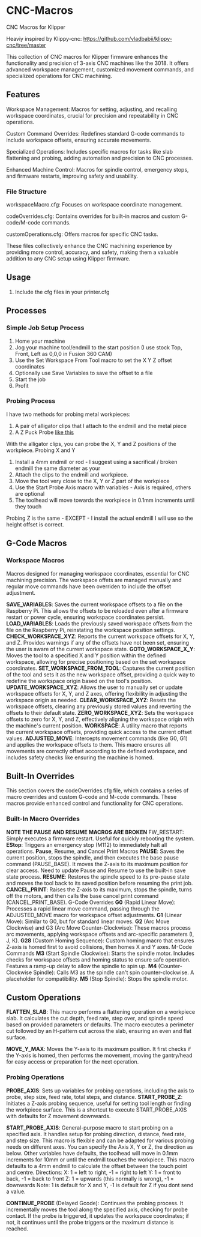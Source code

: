 # CNC-Macros
CNC Macros for Klipper

Heaviy inspired by Klippy-cnc: https://github.com/vladbabii/klippy-cnc/tree/master


This collection of CNC macros for Klipper firmware enhances the functionality and precision of 3-axis CNC machines like the 3018. It offers advanced workspace management, customized movement commands, and specialized operations for CNC machining.

## Features
Workspace Management: Macros for setting, adjusting, and recalling workspace coordinates, crucial for precision and repeatability in CNC operations.

Custom Command Overrides: Redefines standard G-code commands to include workspace offsets, ensuring accurate movements.

Specialized Operations: Includes specific macros for tasks like slab flattening and probing, adding automation and precision to CNC processes.

Enhanced Machine Control: Macros for spindle control, emergency stops, and firmware restarts, improving safety and usability.

### File Structure
workspaceMacro.cfg: Focuses on workspace coordinate management.

codeOverrides.cfg: Contains overrides for built-in macros and custom G-code/M-code commands.

customOperations.cfg: Offers macros for specific CNC tasks.

These files collectively enhance the CNC machining experience by providing more control, accuracy, and safety, making them a valuable addition to any CNC setup using Klipper firmware.


## Usage
1. Include the cfg files in your printer.cfg

## Processes
### Simple Job Setup Process
1. Home your machine
1. Jog your machine tool/endmill to the start position (I use stock Top, Front, Left as 0,0,0 in Fusion 360 CAM)
1. Use the Set Workspace From Tool macro to set the X Y Z offset coordinates
1. Optionally use Save Variables to save the offset to a file
1. Start the job
1. Profit

### Probing Process
I have two methods for probing metal workpieces:
1. A pair of alligator clips that I attach to the endmill and the metal piece
2. A Z Puck Probe [like this](https://www.aliexpress.com/item/1005001344723565.html)

With the alligator clips, you can probe the X, Y and Z positions of the workpiece.
Probing X and Y
1. Install a 4mm endmill or rod - I suggest using a sacrifical / broken endmill the same diameter as your
2. Attach the clips to the endmill and workpiece.
3. Move the tool very close to the X, Y or Z part of the workpiece
4. Use the Start Probe Axis macro with variables - Axis is required, others are optional
5. The toolhead will move towards the workpiece in 0.1mm increments until they touch

Probing Z is the same - EXCEPT - I install the actual endmill I will use so the height offset is correct.

## G-Code Macros
### Workspace Macros
Macros designed for managing workspace coordinates, essential for CNC machining precision.
The workspace offets are managed manually and regular move commands have been overriden to include the offset adjustment.

**SAVE_VARIABLES**: Saves the current workspace offsets to a file on the Raspberry Pi. This allows the offsets to be reloaded even after a firmware restart or power cycle, ensuring workspace coordinates persist.
**LOAD_VARIABLES**: Loads the previously saved workspace offsets from the file on the Raspberry Pi, reinstating the workspace position settings.
**CHECK_WORKSPACE_XYZ**: Reports the current workspace offsets for X, Y, and Z. Provides warnings if any of the offsets have not been set, ensuring the user is aware of the current workspace state.
**GOTO_WORKSPACE_X_Y**: Moves the tool to a specified X and Y position within the defined workspace, allowing for precise positioning based on the set workspace coordinates.
**SET_WORKSPACE_FROM_TOOL**: Captures the current position of the tool and sets it as the new workspace offset, providing a quick way to redefine the workspace origin based on the tool's position.
**UPDATE_WORKSPACE_XYZ**: Allows the user to manually set or update workspace offsets for X, Y, and Z axes, offering flexibility in adjusting the workspace origin as needed.
**CLEAR_WORKSPACE_XYZ**: Resets the workspace offsets, clearing any previously stored values and reverting the offsets to their default state.
**ZERO_WORKSPACE_XYZ**: Sets the workspace offsets to zero for X, Y, and Z, effectively aligning the workspace origin with the machine's current position.
**WORKSPACE**: A utility macro that reports the current workspace offsets, providing quick access to the current offset values.
**ADJUSTED_MOVE**: Intercepts movement commands (like G0, G1) and applies the workspace offsets to them. This macro ensures all movements are correctly offset according to the defined workspace, and includes safety checks like ensuring the machine is homed.

## Built-In Overrides
This section covers the codeOverrides.cfg file, which contains a series of macro overrides and custom G-code and M-code commands. These macros provide enhanced control and functionality for CNC operations.

### Built-In Macro Overrides
**NOTE THE PAUSE AND RESUME MACROS ARE BROKEN**
FW_RESTART: Simply executes a firmware restart. Useful for quickly rebooting the system.
**EStop**: Triggers an emergency stop (M112) to immediately halt all operations.
**Pause**, Resume, and Cancel Print Macros
**PAUSE**: Saves the current position, stops the spindle, and then executes the base pause command (PAUSE_BASE). It moves the Z-axis to its maximum position for clear access.
Need to update Pause and Resume to use the built-in save state process.
**RESUME**: Restores the spindle speed to its pre-pause state and moves the tool back to its saved position before resuming the print job.
**CANCEL_PRINT**: Raises the Z-axis to its maximum, stops the spindle, turns off the motors, and then calls the base cancel print command (CANCEL_PRINT_BASE).
G-Code Overrides
**G0** (Rapid Linear Move): Processes a rapid linear move command, passing through the ADJUSTED_MOVE macro for workspace offset adjustments.
**G1** (Linear Move): Similar to G0, but for standard linear moves.
**G2** (Arc Move Clockwise) and G3 (Arc Move Counter-Clockwise): These macros process arc movements, applying workspace offsets and arc-specific parameters (I, J, K).
**G28** (Custom Homing Sequence): Custom homing macro that ensures Z-axis is homed first to avoid collisions, then homes X and Y axes.
M-Code Commands
**M3** (Start Spindle Clockwise): Starts the spindle motor. Includes checks for workspace offsets and homing status to ensure safe operation. Features a ramp-up delay to allow the spindle to spin up.
**M4** (Counter-Clockwise Spindle): Calls M3 as the spindle can't spin counter-clockwise. A placeholder for compatibility.
**M5** (Stop Spindle): Stops the spindle motor.

## Custom Operations
**FLATTEN_SLAB**: This macro performs a flattening operation on a workpiece slab. It calculates the cut depth, feed rate, step over, and spindle speed based on provided parameters or defaults. The macro executes a perimeter cut followed by an H-pattern cut across the slab, ensuring an even and flat surface.

**MOVE_Y_MAX**: Moves the Y-axis to its maximum position. It first checks if the Y-axis is homed, then performs the movement, moving the gantry/head for easy access or preparation for the next operation.

### Probing Operations
**PROBE_AXIS**: Sets up variables for probing operations, including the axis to probe, step size, feed rate, total steps, and distance.
**START_PROBE_Z**: Initiates a Z-axis probing sequence, useful for setting tool length or finding the workpiece surface. This is a shortcut to execute START_PROBE_AXIS with defaults for Z movement downwards.

**START_PROBE_AXIS**: General-purpose macro to start probing on a specified axis. It handles setup for probing direction, distance, feed rate, and step size. This macro is flexible and can be adapted for various probing needs on different axes. You can specify the Axis X, Y or Z, the direction as below. Other variables have defaults, the toolhead will move in 0.1mm increments for 10mm or until the endmill touches the workpiece.
This macro defaults to a 4mm endmill to calculate the offset between the touch point and centre.
Directions:
X: 1 = left to right, -1 = right to left
Y: 1 = front to back, -1 = back to front
Z: 1 = upwards (this normally is wrong), -1 = downwards
Note: 1 is default for X and Y, -1 is default for Z if you dont send a value.

**CONTINUE_PROBE** (Delayed Gcode): Continues the probing process. It incrementally moves the tool along the specified axis, checking for probe contact. If the probe is triggered, it updates the workspace coordinates; if not, it continues until the probe triggers or the maximum distance is reached.


